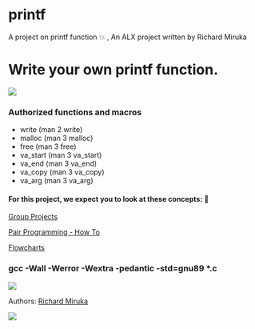 # printf
A project on printf function 💥 , An ALX project written by Richard Miruka

# Write your own printf function.

![](<img src="https://s3.amazonaws.com/intranet-projects-files/holbertonschool-low_level_programming/228/printf.png">)

### Authorized functions and macros
- write (man 2 write)
- malloc (man 3 malloc)
- free (man 3 free)
- va_start (man 3 va_start)
- va_end (man 3 va_end)
- va_copy (man 3 va_copy)
- va_arg (man 3 va_arg)

#### For this project, we expect you to look at these concepts: :tophat:

[Group Projects](https://alx-intranet.hbtn.io/concepts/111)

[Pair Programming - How To](https://alx-intranet.hbtn.io/concepts/121)

[Flowcharts](https://alx-intranet.hbtn.io/concepts/130)

###  gcc -Wall -Werror -Wextra -pedantic -std=gnu89 *.c
        
![](https://encrypted-tbn0.gstatic.com/images?q=tbn:ANd9GcSjvSbZ7AEEr4Eh5jpKLM-zU-aicSUNaeXR-Q&usqp=CAU)

Authors: [Richard Miruka](https://github.com/RichardMiruka) 

![](https://encrypted-tbn0.gstatic.com/images?q=tbn:ANd9GcQb18zkbUefxh6MAQSOfV_9X9i2HMUVvUloLQ&usqp=CAU)
